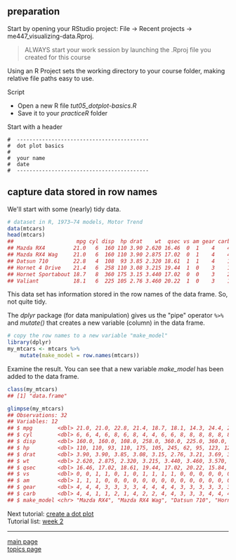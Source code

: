 
preparation
-----------

Start by opening your RStudio project:
File → Recent projects → me447\_visualizing-data.Rproj.

> ALWAYS start your work session by launching the .Rproj file you created for this course

Using an R Project sets the working directory to your course folder, making relative file paths easy to use.

Script

-   Open a new R file *tut05\_dotplot-basics.R*
-   Save it to your *practiceR* folder

Start with a header

    #  ------------------------------------------
    #  dot plot basics
    #
    #  your name
    #  date
    #  ------------------------------------------

capture data stored in row names
--------------------------------

We'll start with some (nearly) tidy data.

``` r
# dataset in R, 1973–74 models, Motor Trend
data(mtcars)
head(mtcars)
##                    mpg cyl disp  hp drat    wt  qsec vs am gear carb
## Mazda RX4         21.0   6  160 110 3.90 2.620 16.46  0  1    4    4
## Mazda RX4 Wag     21.0   6  160 110 3.90 2.875 17.02  0  1    4    4
## Datsun 710        22.8   4  108  93 3.85 2.320 18.61  1  1    4    1
## Hornet 4 Drive    21.4   6  258 110 3.08 3.215 19.44  1  0    3    1
## Hornet Sportabout 18.7   8  360 175 3.15 3.440 17.02  0  0    3    2
## Valiant           18.1   6  225 105 2.76 3.460 20.22  1  0    3    1
```

This data set has information stored in the row names of the data frame. So, not quite tidy.

The *dplyr* package (for data manipulation) gives us the "pipe" operator `%>%` and *mutate()* that creates a new variable (column) in the data frame.

``` r
# copy the row names to a new variable "make_model" 
library(dplyr)
my_mtcars <- mtcars %>%
    mutate(make_model = row.names(mtcars))
```

Examine the result. You can see that a new variable *make\_model* has been added to the data frame.

``` r
class(my_mtcars)
## [1] "data.frame"
```

``` r
glimpse(my_mtcars)
## Observations: 32
## Variables: 12
## $ mpg        <dbl> 21.0, 21.0, 22.8, 21.4, 18.7, 18.1, 14.3, 24.4, 22....
## $ cyl        <dbl> 6, 6, 4, 6, 8, 6, 8, 4, 4, 6, 6, 8, 8, 8, 8, 8, 8, ...
## $ disp       <dbl> 160.0, 160.0, 108.0, 258.0, 360.0, 225.0, 360.0, 14...
## $ hp         <dbl> 110, 110, 93, 110, 175, 105, 245, 62, 95, 123, 123,...
## $ drat       <dbl> 3.90, 3.90, 3.85, 3.08, 3.15, 2.76, 3.21, 3.69, 3.9...
## $ wt         <dbl> 2.620, 2.875, 2.320, 3.215, 3.440, 3.460, 3.570, 3....
## $ qsec       <dbl> 16.46, 17.02, 18.61, 19.44, 17.02, 20.22, 15.84, 20...
## $ vs         <dbl> 0, 0, 1, 1, 0, 1, 0, 1, 1, 1, 1, 0, 0, 0, 0, 0, 0, ...
## $ am         <dbl> 1, 1, 1, 0, 0, 0, 0, 0, 0, 0, 0, 0, 0, 0, 0, 0, 0, ...
## $ gear       <dbl> 4, 4, 4, 3, 3, 3, 3, 4, 4, 4, 4, 3, 3, 3, 3, 3, 3, ...
## $ carb       <dbl> 4, 4, 1, 1, 2, 1, 4, 2, 2, 4, 4, 3, 3, 3, 4, 4, 4, ...
## $ make_model <chr> "Mazda RX4", "Mazda RX4 Wag", "Datsun 710", "Hornet...
```

Next tutorial: [create a dot plot](tut-0702_create-dot-plot.md)<br> Tutorial list: [week 2](week-02_assignments.md)

------------------------------------------------------------------------

[main page](../README.md)<br> [topics page](../README-by-topic.md)
